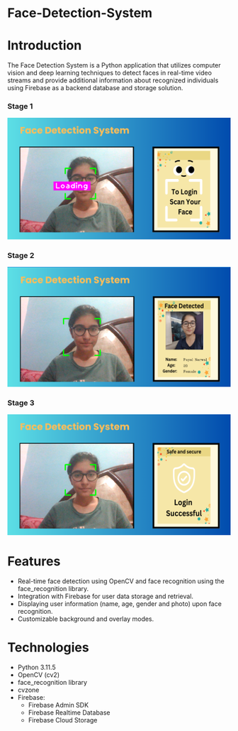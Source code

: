 # Face-Detection-System
 
# Introduction

The Face Detection System is a Python application that utilizes computer vision and deep learning techniques to detect faces in real-time video streams and provide additional information about recognized individuals using Firebase as a backend database and storage solution.

### Stage 1
![To Login Scan your face](./Resources/DemoOfProject/1.png)
### Stage 2
![Face Detected](./Resources/DemoOfProject/2.png)
### Stage 3
![Login Successful](./Resources/DemoOfProject/3.png)
# Features

- Real-time face detection using OpenCV and face recognition using the face_recognition library.
- Integration with Firebase for user data storage and retrieval.
- Displaying user information (name, age, gender and photo) upon face recognition.
- Customizable background and overlay modes.

# Technologies

- Python 3.11.5
- OpenCV (cv2)
- face_recognition library
- cvzone
- Firebase:
    - Firebase Admin SDK
    - Firebase Realtime Database
    - Firebase Cloud Storage
 
